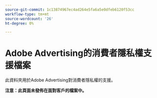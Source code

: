 ```yaml
---
source-git-commit: 1c13874967ec4ad264e5fa6a5e0dfeb6120f53cc
workflow-type: tm+mt
source-wordcount: '26'
ht-degree: 0%

---
```

# Adobe Advertising的消費者隱私權支援檔案

此資料夾用於Adobe Advertising對消費者隱私權的支援。

**注意：此頁面未發佈在面對客戶的檔案中。**
